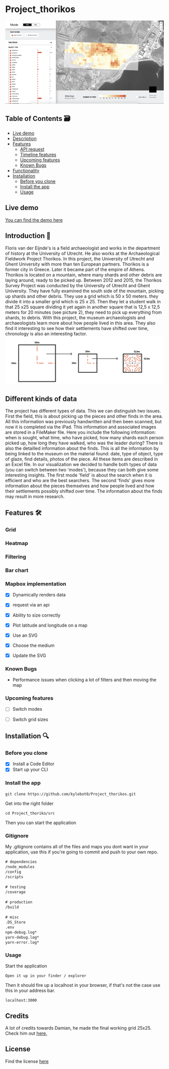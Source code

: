 # Project_thorikos

![preview](https://github.com/kylebot0/Project_thorikos/blob/master/gh-images/Schermafbeelding%202020-01-22%20om%2019.47.57.png)
## Table of Contents 🗃

- [Live demo](#Live-demo)
- [Description](#Description)
- [Features](#Features)
  - [API request](#API-request)
  - [Timeline features](#Timeline-features)
  - [Upcoming features](#Upcoming-features)
  - [Known Bugs](#Known-Bugs)
- [Functionality](#Functionality)
- [Installation](#Installation)
  - [Before you clone](#Before-you-clone)
  - [Install the app](#Install-the-app)
  - [Usage](#Usage)
  
## Live demo

[You can find the demo here](https://kylebot0.github.io/Project_thorikos/src/index.html)

## Introduction 📝

Floris van der Eijnde's is a field archaeologist and works in the department of history at
the University of Utrecht. He also works at the Archaeological Fieldwork Project
Thorikos. In this project, the University of Utrecht and Ghent University with
more than ten European partners.
Thorikos is a former city in Greece. Later it became
part of the empire of Athens. Thorikos is located on a mountain, where many shards
and other debris are laying around, ready to be picked up. Between 2012 and 2015, the Thorikos Survey Project was
conducted by the University of Utrecht and Ghent University. They have fully
examined the south side of the mountain, picking up shards and other debris. They use a grid which is 50 x 50 meters. they divide it into a smaller grid which is 25 x 25. Then they let a student walk in that 25 x25 square dividing it yet again in another square that is 12,5 x 12,5 meters for 20 minutes (see picture 2), they need to pick up everything from shards, to debris. With this project, the museum archaeologists and archaeologists learn more
about how people lived in this area. They also find it interesting to
see how their settlements have shifted over time, chronology is also an
interesting factor.
![preview](https://github.com/kylebot0/Project_thorikos/blob/master/gh-images/Schermafbeelding%202020-01-22%20om%2016.17.34.png)

## Different kinds of data


The project has different types of data. This we can distinguish two 
issues. First the field, this is about picking up the pieces and other 
finds in the area. All this information was previously handwritten and 
then been scanned, but now it is completed via the iPad. This information and 
associated images are stored in a FileMaker file. Here you include the 
following information: when is sought, what time, who have picked, how many 
shards each person picked up, how long they have walked, who was the leader during?
There is also the detailled information about the finds. This is all the information by 
being linked to the museum on the material found: date, type of object, 
type of glaze, find details, photos of the piece. All these items are 
described in an Excel file. In our visualization we decided to handle both types of data (you 
can switch between two 'modes'), because they can both give some interesting insights.
The first mode 'field' is about the search when it 
is efficient and who are the best searchers. The second 'finds' gives more information 
about the pieces themselves and how people lived and how their settlements
possibly shifted over time. The information about the finds may result in
more research.


## Features 🛠️

### Grid

### Heatmap

### Filtering

### Bar chart

### Mapbox implementation

- [x] Dynamically renders data
- [x] request via an api
- [x] Ability to size correctly
- [x] Plot latitude and longitude on a map
- [x] Use an SVG
- [x] Choose the medium
- [x] Update the SVG


### Known Bugs

- Performance issues when clicking a lot of filters and then moving the map

### Upcoming features

- [ ] Switch modes
- [ ] Switch grid sizes


## Installation 🔍

### Before you clone

- [x] Install a Code Editor
- [x] Start up your CLI

### Install the app
```
git clone https://github.com/kylebot0/Project_thorikos.git
```
Get into the right folder
```
cd Project_thoriko/src
```
Then you can start the application

### Gitignore
My .gitignore contains all of the files and maps you dont want in your application, use this if you're going to commit and push to your own repo.
```
# dependencies
/node_modules
/config
/scripts

# testing
/coverage

# production
/build

# misc
.DS_Store
.env
npm-debug.log*
yarn-debug.log*
yarn-error.log*
```

### Usage

Start the application
```
Open it up in your finder / explorer
```

Then it should fire up a localhost in your browser, if that's not the case use this in your address bar.
```
localhost:3000
```

## Credits

A lot of credits towards Damian, he made the final working grid 25x25. Check him out [here.](https://github.com/damian1997)


## License
Find the license [here](https://github.com/kylebot0/Project_thorikos/blob/master/LICENSE)


